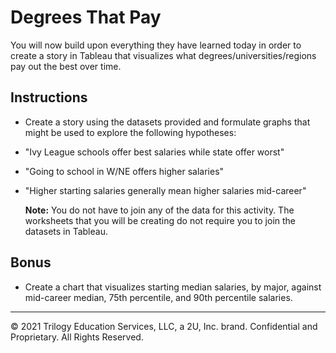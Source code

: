 # Degrees That Pay

You will now build upon everything they have learned today in order to create a story in Tableau that visualizes what degrees/universities/regions pay out the best over time.

## Instructions

* Create a story using the datasets provided and formulate graphs that might be used to explore the following hypotheses:

* "Ivy League schools offer best salaries while state offer worst"

* "Going to school in W/NE offers higher salaries"

* "Higher starting salaries generally mean higher salaries mid-career"

    **Note:** You do not have to join any of the data for this activity. The worksheets that you will be creating do not require you to join the datasets in Tableau.

## Bonus

* Create a chart that visualizes starting median salaries, by major, against mid-career median, 75th percentile, and 90th percentile salaries.

---

© 2021 Trilogy Education Services, LLC, a 2U, Inc. brand. Confidential and Proprietary. All Rights Reserved.

